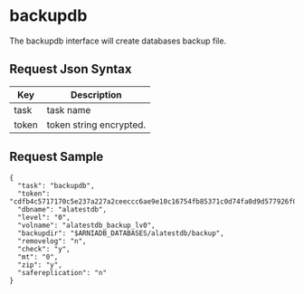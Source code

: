 # backupdb

The backupdb interface will create databases backup file.

## Request Json Syntax

| **Key** | **Description** |
| --- | --- |
| task | task name |
| token | token string encrypted. |

## Request Sample

```
{
  "task": "backupdb",
  "token": "cdfb4c5717170c5e237a227a2ceeccc6ae9e10c16754fb85371c0d74fa0d9d577926f07dd201b6aa",
  "dbname": "alatestdb",
  "level": "0",
  "volname": "alatestdb_backup_lv0",
  "backupdir": "$ARNIADB_DATABASES/alatestdb/backup",
  "removelog": "n",
  "check": "y",
  "mt": "0",
  "zip": "y",
  "safereplication": "n"
}
```
